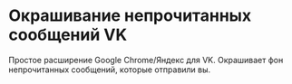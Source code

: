 # Окрашивание непрочитанных сообщений VK
Простое расширение Google Chrome/Яндекс для VK. Окрашивает фон непрочитанных сообщений, которые отправили вы.